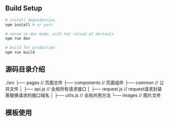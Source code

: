 
## Build Setup

``` bash
# install dependencies
npm install # or yarn

# serve in dev mode, with hot reload at devtools
npm run dev

# build for production
npm run build
```

## 源码目录介绍

./src
├── pages                                  // 页面文件
├── components                             // 页面组件
├── common                                 // 公共文件
│   ├── api.js                             // 全局所有请求接口
│   ├── request.js                         // request请求封装 需替换请求的接口域名
│   ├── utils.js                           // 全局共用方法
└── images                                 // 图片文件

## 模板使用
